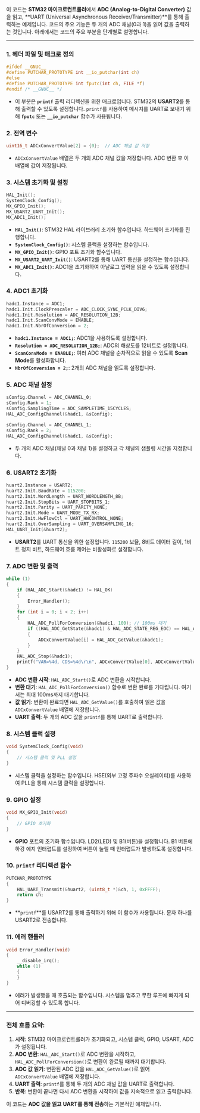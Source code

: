 이 코드는 **STM32 마이크로컨트롤러**에서 **ADC (Analog-to-Digital Converter)** 값을 읽고, **UART (Universal Asynchronous Receiver/Transmitter)**를 통해 출력하는 예제입니다. 코드의 주요 기능은 두 개의 ADC 채널(0과 1)을 읽어 값을 출력하는 것입니다. 아래에서는 코드의 주요 부분을 단계별로 설명합니다.

---

### 1. **헤더 파일 및 매크로 정의**

```c
#ifdef __GNUC__
#define PUTCHAR_PROTOTYPE int __io_putchar(int ch)
#else
#define PUTCHAR_PROTOTYPE int fputc(int ch, FILE *f)
#endif /* __GNUC__ */
```
- 이 부분은 **`printf`** 출력 리디렉션을 위한 매크로입니다. STM32의 **USART2**를 통해 출력할 수 있도록 설정합니다. `printf`를 사용하여 메시지를 UART로 보내기 위해 **`fputc`** 또는 **`__io_putchar`** 함수가 사용됩니다.

### 2. **전역 변수**

```c
uint16_t ADCxConvertValue[2] = {0};  // ADC 채널 값 저장
```
- `ADCxConvertValue` 배열은 두 개의 ADC 채널 값을 저장합니다. ADC 변환 후 이 배열에 값이 저장됩니다.

### 3. **시스템 초기화 및 설정**

```c
HAL_Init();
SystemClock_Config();
MX_GPIO_Init();
MX_USART2_UART_Init();
MX_ADC1_Init();
```
- **`HAL_Init()`**: STM32 HAL 라이브러리 초기화 함수입니다. 하드웨어 초기화를 진행합니다.
- **`SystemClock_Config()`**: 시스템 클럭을 설정하는 함수입니다.
- **`MX_GPIO_Init()`**: GPIO 포트 초기화 함수입니다.
- **`MX_USART2_UART_Init()`**: USART2를 통해 UART 통신을 설정하는 함수입니다.
- **`MX_ADC1_Init()`**: ADC1을 초기화하여 아날로그 입력을 읽을 수 있도록 설정합니다.

### 4. **ADC1 초기화**

```c
hadc1.Instance = ADC1;
hadc1.Init.ClockPrescaler = ADC_CLOCK_SYNC_PCLK_DIV6;
hadc1.Init.Resolution = ADC_RESOLUTION_12B;
hadc1.Init.ScanConvMode = ENABLE;
hadc1.Init.NbrOfConversion = 2;
```
- **`hadc1.Instance = ADC1;`**: ADC1을 사용하도록 설정합니다.
- **`Resolution = ADC_RESOLUTION_12B;`**: ADC의 해상도를 12비트로 설정합니다.
- **`ScanConvMode = ENABLE;`**: 여러 ADC 채널을 순차적으로 읽을 수 있도록 **Scan Mode**를 활성화합니다.
- **`NbrOfConversion = 2;`**: 2개의 ADC 채널을 읽도록 설정합니다.

### 5. **ADC 채널 설정**

```c
sConfig.Channel = ADC_CHANNEL_0;
sConfig.Rank = 1;
sConfig.SamplingTime = ADC_SAMPLETIME_15CYCLES;
HAL_ADC_ConfigChannel(&hadc1, &sConfig);

sConfig.Channel = ADC_CHANNEL_1;
sConfig.Rank = 2;
HAL_ADC_ConfigChannel(&hadc1, &sConfig);
```
- 두 개의 ADC 채널(채널 0과 채널 1)을 설정하고 각 채널의 샘플링 시간을 지정합니다.

### 6. **USART2 초기화**

```c
huart2.Instance = USART2;
huart2.Init.BaudRate = 115200;
huart2.Init.WordLength = UART_WORDLENGTH_8B;
huart2.Init.StopBits = UART_STOPBITS_1;
huart2.Init.Parity = UART_PARITY_NONE;
huart2.Init.Mode = UART_MODE_TX_RX;
huart2.Init.HwFlowCtl = UART_HWCONTROL_NONE;
huart2.Init.OverSampling = UART_OVERSAMPLING_16;
HAL_UART_Init(&huart2);
```
- **USART2**를 UART 통신을 위한 설정입니다. `115200` 보율, 8비트 데이터 길이, 1비트 정지 비트, 하드웨어 흐름 제어는 비활성화로 설정합니다.

### 7. **ADC 변환 및 출력**

```c
while (1)
{
    if (HAL_ADC_Start(&hadc1) != HAL_OK)
    {
        Error_Handler();
    }
    for (int i = 0; i < 2; i++)
    {
        HAL_ADC_PollForConversion(&hadc1, 100); // 100ms 대기
        if ((HAL_ADC_GetState(&hadc1) & HAL_ADC_STATE_REG_EOC) == HAL_ADC_STATE_REG_EOC)
        {
            ADCxConvertValue[i] = HAL_ADC_GetValue(&hadc1);
        }
    }
    HAL_ADC_Stop(&hadc1);
    printf("VAR=%4d, CDS=%4d\r\n", ADCxConvertValue[0], ADCxConvertValue[1]);
}
```
- **ADC 변환 시작**: `HAL_ADC_Start()`로 ADC 변환을 시작합니다.
- **변환 대기**: `HAL_ADC_PollForConversion()` 함수로 변환 완료를 기다립니다. 여기서는 최대 100ms까지 대기합니다.
- **값 읽기**: 변환이 완료되면 `HAL_ADC_GetValue()`를 호출하여 읽은 값을 `ADCxConvertValue` 배열에 저장합니다.
- **UART 출력**: 두 개의 ADC 값을 `printf`를 통해 UART로 출력합니다.

### 8. **시스템 클럭 설정**

```c
void SystemClock_Config(void)
{
    // 시스템 클럭 및 PLL 설정
}
```
- 시스템 클럭을 설정하는 함수입니다. HSE(외부 고정 주파수 오실레이터)를 사용하여 PLL을 통해 시스템 클럭을 설정합니다.

### 9. **GPIO 설정**

```c
void MX_GPIO_Init(void)
{
    // GPIO 초기화
}
```
- **GPIO** 포트의 초기화 함수입니다. LD2(LED) 및 B1(버튼)을 설정합니다. B1 버튼에 하강 에지 인터럽트를 설정하여 버튼이 눌릴 때 인터럽트가 발생하도록 설정합니다.

### 10. **`printf` 리디렉션 함수**

```c
PUTCHAR_PROTOTYPE
{
    HAL_UART_Transmit(&huart2, (uint8_t *)&ch, 1, 0xFFFF);
    return ch;
}
```
- **`printf`**를 USART2를 통해 출력하기 위해 이 함수가 사용됩니다. 문자 하나를 USART2로 전송합니다.

### 11. **에러 핸들러**

```c
void Error_Handler(void)
{
    __disable_irq();
    while (1)
    {
    }
}
```
- 에러가 발생했을 때 호출되는 함수입니다. 시스템을 멈추고 무한 루프에 빠지게 되어 디버깅할 수 있도록 합니다.

---

### 전체 흐름 요약:

1. **시작**: STM32 마이크로컨트롤러가 초기화되고, 시스템 클럭, GPIO, USART, ADC가 설정됩니다.
2. **ADC 변환**: `HAL_ADC_Start()`로 ADC 변환을 시작하고, `HAL_ADC_PollForConversion()`로 변환이 완료될 때까지 대기합니다.
3. **ADC 값 읽기**: 변환된 ADC 값을 `HAL_ADC_GetValue()`로 읽어 `ADCxConvertValue` 배열에 저장합니다.
4. **UART 출력**: `printf`를 통해 두 개의 ADC 채널 값을 UART로 출력합니다.
5. **반복**: 변환이 끝나면 다시 ADC 변환을 시작하여 값을 지속적으로 읽고 출력합니다.

이 코드는 **ADC 값을 읽고** **UART를 통해 전송**하는 기본적인 예제입니다.